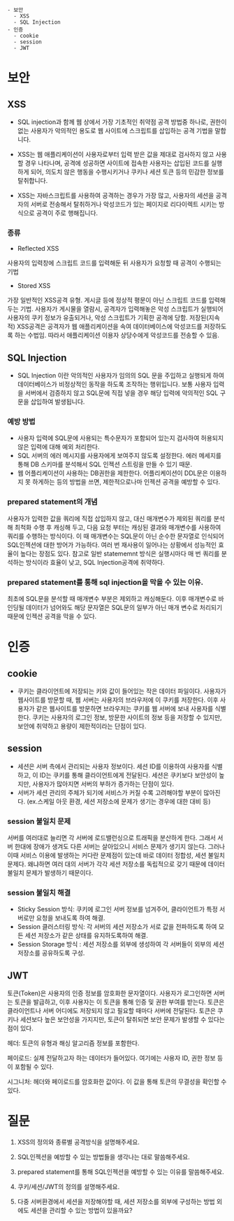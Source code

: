 ```
- 보안
  - XSS
  - SQL Injection
- 인증
  - cookie
  - session
  - JWT
```

# 보안
## XSS
- SQL injection과 함께 웹 상에서 가장 기초적인 취약점 공격 방법중 하나로, 권한이 없는 사용자가 악의적인 용도로 웹 사이트에 스크립트를 삽입하는 공격 기법을 말합니다.

- XSS는 웹 애플리케이션이 사용자로부터 입력 받은 값을 제대로 검사하지 않고 사용할 경우 나타나며, 공격에 성공하면 사이트에 접속한 사용자는 삽입된 코드를 실행하게 되어, 의도치 않은 행동을 수행시키거나 쿠키나 세션 토큰 등의 민감한 정보를 탈취합니다.

- XSS는 자바스크립트를 사용하여 공격하는 경우가 가장 많고, 사용자의 세션을 공격자의 서버로 전송해서 탈취하거나 악성코드가 있는 페이지로 리다이렉트 시키는 방식으로 공격이 주로 행해집니다.
### 종류
- Reflected XSS

사용자의 입력창에 스크립트 코드를 입력해둔 뒤 사용자가 요청할 때 공격이 수행되는 기법
- Stored XSS

가장 일반적인 XSS공격 유형. 게시글 등에 정상적 평문이 아닌 스크립트 코드를 입력해두는 기법. 사용자가 게시물을 열람시, 공격자가 입력해놓은 악성 스크립트가 실행되어 사용자의 쿠키 정보가 유출되거나, 악성 스크립트가 기획한 공격에 당함.
저장된(지속적) XSS공격은 공격자가 웹 애플리케이션을 속여 데이터베이스에 악성코드를 저장하도록 하는 수법임. 따라서 애플리케이션 이용자 상당수에게 악성코드를 전송할 수 있음.
## SQL Injection
- SQL Injection 이란 악의적인 사용자가 임의의 SQL 문을 주입하고 실행되게 하여 데이터베이스가 비정상적인 동작을 하도록 조작하는 행위입니다. 보통 사용자 입력을 서버에서 검증하지 않고 SQL문에 직접 넣을 경우 해당 입력에 악의적인 SQL 구문을 삽입하여 발생됩니다.

### 예방 방법
- 사용자 입력에 SQL문에 사용되는 특수문자가 포함되어 있는지 검사하여 허용되지 않은 입력에 대해 예외 처리한다.
- SQL 서버의 에러 메시지를 사용자에게 보여주지 않도록 설정한다. 에러 메세지를 통해 DB 스키마를 분석해서 SQL 인젝션 스트링을 만들 수 있기 때문.
- 웹 어플리케이션이 사용하는 DB권한을 제한한다. 어플리케이션이 DDL문은 이용하지 못 하게하는 등의 방법을 쓰면, 제한적으로나마 인젝션 공격을 예방할 수 있다.

### prepared statement의 개념
사용자가 입력한 값을 쿼리에 직접 삽입하지 않고, 대신 매개변수가 제외된 쿼리를 분석해 최척화 수행 후 캐싱해 두고, 다음 요청 부터는 캐싱된 결과와 매개변수를 사용하여 쿼리를 수행하는 방식이다. 이 때 매개변수는 SQL문이 아닌 순수한 문자열로 인식되어 SQL인젝션에 대한 방어가 가능하다. 여러 번 재사용이 일어나는 상황에서 성능적인 효율이 높다는 장점도 있다. 참고로 일반 statememnt 방식은 실행시마다 매 번 쿼리를 분석하는 방식이라 효율이 낮고, SQL Injection공격에 취약하다.
### prepared statement를 통해 sql injection을 막을 수 있는 이유.
최초에 SQL문을 분석할 때 매개변수 부분은 제외하고 캐싱해둔다. 이후 매개변수로 바인딩될 데이터가 넘어와도 해당 문자열은 SQL문의 일부가 아닌 매개 변수로 처리되기 때문에 인젝션 공격을 막을 수 있다.


# 인증

## cookie
- 쿠키는 클라이언트에 저장되는 키와 값이 들어있는 작은 데이터 파일이다. 사용자가 웹사이트를 방문할 때, 웹 서버는 사용자의 브라우저에 이 쿠키를 저장한다. 이후 사용자가 같은 웹사이트를 방문하면 브라우저는 쿠키를 웹 서버에 보내 사용자를 식별한다. 쿠키는 사용자의 로그인 정보, 방문한 사이트의 정보 등을 저장할 수 있지만, 보안에 취약하고 용량이 제한적이라는 단점이 있다.
## session
- 세션은 서버 측에서 관리되는 사용자 정보이다. 세션 ID를 이용하여 사용자를 식별하고, 이 ID는 쿠키를 통해 클라이언트에게 전달된다. 세션은 쿠키보다 보안성이 높지만, 사용자가 많아지면 서버의 부하가 증가하는 단점이 있다.
- 서버가 세션 관리의 주체가 되기에 서비스가 커질 수록 고려해야할 부분이 많아진다. (ex.스케일 아웃 환경, 세션 저장소에 문제가 생기는 경우에 대한 대비 등)

### session 불일치 문제
서버를 여러대로 늘리면 각 서버에 로드밸런싱으로 트래픽을 분산하게 한다. 그래서 서버 한대에 장애가 생겨도 다른 서버는 살아있으니 서비스 문제가 생기지 않는다.
그러나 이때 서비스 이용에 발생하는 커다란 문제점이 있는데 바로 데이터 정합성, 세션 불일치 문제다.
왜냐하면 여러 대의 서버가 각각 세션 저장소를 독립적으로 갖기 때문에 데이터 불일치 문제가 발생하기 때문이다.

### session 불일치 해결
- Sticky Session 방식: 쿠키에 로그인 서버 정보를 넘겨주어, 클라이언트가 특정 서버로만 요청을 보내도록 하여 해결.
- Session 클러스터링 방식: 각 서버의 세션 저장소가 서로 값을 전파하도록 하여 모든 세션 저장소가 같은 상태를 유지하도록하여 해결.
- Session Storage 방식 : 세션 저장소를 외부에 생성하여 각 서버들이 외부의 세션 저장소를 공유하도록 구성.



## JWT
토큰(Token)은 사용자의 인증 정보를 암호화한 문자열이다. 사용자가 로그인하면 서버는 토큰을 발급하고, 이후 사용자는 이 토큰을 통해 인증 및 권한 부여를 받는다. 토큰은 클라이언트나 서버 어디에도 저장되지 않고 필요할 때마다 서버에 전달된다. 토큰은 쿠키나 세션보다 높은 보안성을 가지지만, 토큰이 탈취되면 보안 문제가 발생할 수 있다는 점이 있다.

헤더: 토큰의 유형과 해싱 알고리즘 정보를 포함한다.

페이로드: 실제 전달하고자 하는 데이터가 들어있다. 여기에는 사용자 ID, 권한 정보 등이 포함될 수 있다.

시그니처: 헤더와 페이로드를 암호화한 값이다. 이 값을 통해 토큰의 무결성을 확인할 수 있다.


# 질문
1. XSS의 정의와 종류별 공격방식을 설명해주세요.

2. SQL인젝션을 예방할 수 있는 방법들을 생각나는 대로 말씀해주세요.

3. prepared statement를 통해 SQL인젝션을 예방할 수 있는 이유를 말씀해주세요.

4. 쿠키/세션/JWT의 정의를 설명해주세요.

5. 다중 서버환경에서 세션을 저장해야할 때, 세션 저장소를 외부에 구성하는 방법 외에도 세션을 관리할 수 있는 방법이 있을까요?  
